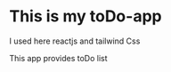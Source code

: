 <h1>This is my toDo-app</h1>
<p>I used here reactjs and tailwind Css</p>
<p>This app provides toDo list</p>
